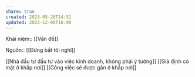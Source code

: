```yaml
---
share: true
created: 2023-05-26T14:51
updated: 2023-12-06T16:09
---
```

Khái niệm:: [[Vấn đề]]

Nguồn:: [[Đừng bắt tôi nghĩ]]

[[Nhà đầu tư đầu tư vào việc kinh doanh, không phải ý tưởng]]
[[Giả định có mặt ở khắp nơi]]
[[Công việc sẽ được gắn ở khắp nơi]]